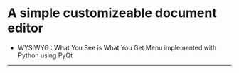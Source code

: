 # A simple customizeable document editor

- WYSIWYG : What You See is What You Get Menu
  implemented with Python using PyQt
  
-------------------------

